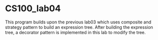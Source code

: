 # CS100_lab04

This program builds upon the previous lab03 which uses composite and strategy
pattern to build an expression tree. After building the expression tree, a
decorator pattern is implemented in this lab to modify the tree.
